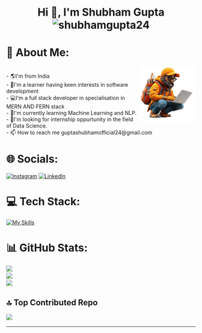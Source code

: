 
<h1 align="center">Hi 👋, I'm Shubham Gupta <img src="https://komarev.com/ghpvc/?username=shubhamgupta24&label=Profile%20views&color=0e75b6&style=flat" alt="shubhamgupta24" /></h1>
<h1>💫 About Me:</h1> 
<img align="right" height="150" src="./—Pngtree—cartoon%20designer%20working%20on%203d_19495068.png"  />
<br>
 - 🌎I'm from India<br>
 - 🌱I'm a learner having keen interests in software development <br>
 - 💻I'm a full stack developer in specialisation in MERN AND FERN stack<br>
 - 📗I'm currently learning Machine Learning and NLP.<br>
 - 🔭I'm looking for internship oppurtunity in the field of Data Science.<br>
 - 📫 How to reach me guptashubhamofficial24@gmail.com


# 🌐 Socials:
[![Instagram](https://img.shields.io/badge/Instagram-%23E4405F.svg?logo=Instagram&logoColor=white)](https://instagram.com/_its_shubham_guys_) [![LinkedIn](https://img.shields.io/badge/LinkedIn-%230077B5.svg?logo=linkedin&logoColor=white)](https://linkedin.com/in/shubham-gupta-4930b522a) 



# 💻 Tech Stack:
[![My Skills](https://skillicons.dev/icons?i=html,css,js,react,express,firebase,git,github,java,nodejs,postman,scikitlearn,c)](https://skillicons.dev)


# 📊 GitHub Stats:
![](https://github-readme-stats.vercel.app/api?username=ShubhamGupta24&theme=blue-green&hide_border=false&include_all_commits=true&count_private=true)<br/>
![](https://github-readme-streak-stats.herokuapp.com/?user=ShubhamGupta24&theme=blue-green&hide_border=false)<br/>
![](https://github-readme-stats.vercel.app/api/top-langs/?username=ShubhamGupta24&theme=blue-green&hide_border=false&include_all_commits=true&count_private=true&layout=compact)

## 🔝 Top Contributed Repo
![](https://github-contributor-stats.vercel.app/api?username=ShubhamGupta24&limit=5&theme=radical&combine_all_yearly_contributions=true)

---

<!-- Proudly created with GPRM ( https://gprm.itsvg.in ) -->
